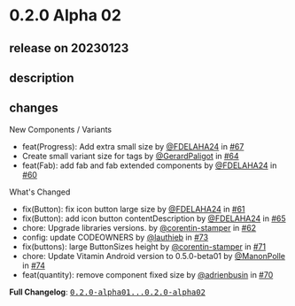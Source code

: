 # 0.2.0 Alpha 02

## release on 20230123
## description
## changes
New Components / Variants

* feat(Progress): Add extra small size by <a class="user-mention notranslate" data-hovercard-type="user" data-hovercard-url="/users/FDELAHA24/hovercard" data-octo-click="hovercard-link-click" data-octo-dimensions="link_type:self" href="https://github.com/FDELAHA24">@FDELAHA24</a> in <a class="issue-link js-issue-link" data-error-text="Failed to load title" data-id="1522694964" data-permission-text="Title is private" data-url="https://github.com/Decathlon/vitamin-compose/issues/67" data-hovercard-type="pull_request" data-hovercard-url="/Decathlon/vitamin-compose/pull/67/hovercard" href="https://github.com/Decathlon/vitamin-compose/pull/67">#67</a>
* Create small variant size for tags by <a class="user-mention notranslate" data-hovercard-type="user" data-hovercard-url="/users/GerardPaligot/hovercard" data-octo-click="hovercard-link-click" data-octo-dimensions="link_type:self" href="https://github.com/GerardPaligot">@GerardPaligot</a> in <a class="issue-link js-issue-link" data-error-text="Failed to load title" data-id="1514609517" data-permission-text="Title is private" data-url="https://github.com/Decathlon/vitamin-compose/issues/64" data-hovercard-type="pull_request" data-hovercard-url="/Decathlon/vitamin-compose/pull/64/hovercard" href="https://github.com/Decathlon/vitamin-compose/pull/64">#64</a>
* feat(Fab): add fab and fab extended components by <a class="user-mention notranslate" data-hovercard-type="user" data-hovercard-url="/users/FDELAHA24/hovercard" data-octo-click="hovercard-link-click" data-octo-dimensions="link_type:self" href="https://github.com/FDELAHA24">@FDELAHA24</a> in <a class="issue-link js-issue-link" data-error-text="Failed to load title" data-id="1509399024" data-permission-text="Title is private" data-url="https://github.com/Decathlon/vitamin-compose/issues/60" data-hovercard-type="pull_request" data-hovercard-url="/Decathlon/vitamin-compose/pull/60/hovercard" href="https://github.com/Decathlon/vitamin-compose/pull/60">#60</a>

What's Changed

* fix(Button): fix icon button large size by <a class="user-mention notranslate" data-hovercard-type="user" data-hovercard-url="/users/FDELAHA24/hovercard" data-octo-click="hovercard-link-click" data-octo-dimensions="link_type:self" href="https://github.com/FDELAHA24">@FDELAHA24</a> in <a class="issue-link js-issue-link" data-error-text="Failed to load title" data-id="1514565822" data-permission-text="Title is private" data-url="https://github.com/Decathlon/vitamin-compose/issues/61" data-hovercard-type="pull_request" data-hovercard-url="/Decathlon/vitamin-compose/pull/61/hovercard" href="https://github.com/Decathlon/vitamin-compose/pull/61">#61</a>
* fix(Button): add icon button contentDescription by <a class="user-mention notranslate" data-hovercard-type="user" data-hovercard-url="/users/FDELAHA24/hovercard" data-octo-click="hovercard-link-click" data-octo-dimensions="link_type:self" href="https://github.com/FDELAHA24">@FDELAHA24</a> in <a class="issue-link js-issue-link" data-error-text="Failed to load title" data-id="1514617086" data-permission-text="Title is private" data-url="https://github.com/Decathlon/vitamin-compose/issues/65" data-hovercard-type="pull_request" data-hovercard-url="/Decathlon/vitamin-compose/pull/65/hovercard" href="https://github.com/Decathlon/vitamin-compose/pull/65">#65</a>
* chore: Upgrade libraries versions. by <a class="user-mention notranslate" data-hovercard-type="user" data-hovercard-url="/users/corentin-stamper/hovercard" data-octo-click="hovercard-link-click" data-octo-dimensions="link_type:self" href="https://github.com/corentin-stamper">@corentin-stamper</a> in <a class="issue-link js-issue-link" data-error-text="Failed to load title" data-id="1514592130" data-permission-text="Title is private" data-url="https://github.com/Decathlon/vitamin-compose/issues/62" data-hovercard-type="pull_request" data-hovercard-url="/Decathlon/vitamin-compose/pull/62/hovercard" href="https://github.com/Decathlon/vitamin-compose/pull/62">#62</a>
* config: update CODEOWNERS by <a class="user-mention notranslate" data-hovercard-type="user" data-hovercard-url="/users/lauthieb/hovercard" data-octo-click="hovercard-link-click" data-octo-dimensions="link_type:self" href="https://github.com/lauthieb">@lauthieb</a> in <a class="issue-link js-issue-link" data-error-text="Failed to load title" data-id="1535922626" data-permission-text="Title is private" data-url="https://github.com/Decathlon/vitamin-compose/issues/73" data-hovercard-type="pull_request" data-hovercard-url="/Decathlon/vitamin-compose/pull/73/hovercard" href="https://github.com/Decathlon/vitamin-compose/pull/73">#73</a>
* fix(buttons): large ButtonSizes height by <a class="user-mention notranslate" data-hovercard-type="user" data-hovercard-url="/users/corentin-stamper/hovercard" data-octo-click="hovercard-link-click" data-octo-dimensions="link_type:self" href="https://github.com/corentin-stamper">@corentin-stamper</a> in <a class="issue-link js-issue-link" data-error-text="Failed to load title" data-id="1532547570" data-permission-text="Title is private" data-url="https://github.com/Decathlon/vitamin-compose/issues/71" data-hovercard-type="pull_request" data-hovercard-url="/Decathlon/vitamin-compose/pull/71/hovercard" href="https://github.com/Decathlon/vitamin-compose/pull/71">#71</a>
* chore: Update Vitamin Android version to 0.5.0-beta01 by <a class="user-mention notranslate" data-hovercard-type="user" data-hovercard-url="/users/ManonPolle/hovercard" data-octo-click="hovercard-link-click" data-octo-dimensions="link_type:self" href="https://github.com/ManonPolle">@ManonPolle</a> in <a class="issue-link js-issue-link" data-error-text="Failed to load title" data-id="1536644936" data-permission-text="Title is private" data-url="https://github.com/Decathlon/vitamin-compose/issues/74" data-hovercard-type="pull_request" data-hovercard-url="/Decathlon/vitamin-compose/pull/74/hovercard" href="https://github.com/Decathlon/vitamin-compose/pull/74">#74</a>
* feat(quantity): remove component fixed size by <a class="user-mention notranslate" data-hovercard-type="user" data-hovercard-url="/users/adrienbusin/hovercard" data-octo-click="hovercard-link-click" data-octo-dimensions="link_type:self" href="https://github.com/adrienbusin">@adrienbusin</a> in <a class="issue-link js-issue-link" data-error-text="Failed to load title" data-id="1532079930" data-permission-text="Title is private" data-url="https://github.com/Decathlon/vitamin-compose/issues/70" data-hovercard-type="pull_request" data-hovercard-url="/Decathlon/vitamin-compose/pull/70/hovercard" href="https://github.com/Decathlon/vitamin-compose/pull/70">#70</a>

<strong>Full Changelog</strong>: <a class="commit-link" href="https://github.com/Decathlon/vitamin-compose/compare/0.2.0-alpha01...0.2.0-alpha02"><tt>0.2.0-alpha01...0.2.0-alpha02</tt></a>

